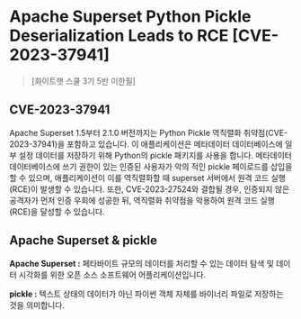 # Apache Superset Python Pickle Deserialization Leads to RCE [CVE-2023-37941]

> [화이트햇 스쿨 3기 5반 이한필]

## CVE-2023-37941
Apache Superset 1.5부터 2.1.0 버전까지는 Python Pickle 역직렬화 취약점(CVE-2023-37941)을 포함하고 있습니다. 이 애플리케이션은 메타데이터 데이터베이스에 일부 설정 데이터를 저장하기 위해 Python의 pickle 패키지를 사용을 합니다. 메타데이터 데이터베이스에 쓰기 권한이 있는 인증된 사용자가 악의 적인 pickle 페이로드를 삽입을 할 수 있으며, 애플리케이션이 이를 역직렬화할 때 superset 서버에서 원격 코드 실행(RCE)이 발생할 수 있습니다.
또한, CVE-2023-27524와 결합될 경우, 인증되지 않은 공격자가 먼저 인증 우회에 성공한 뒤, 역직렬화 취약점을 악용하여 원격 코드 실행(RCE)을 달성할 수 있습니다.

## Apache Superset & pickle
**Apache Superset :** 페타바이트 규모의 데이터를 처리할 수 있는 데이터 탐색 및 데이터 시각화를 위한 오픈 소스 소프트웨어 어플리케이션입니다.  

**pickle :** 텍스트 상태의 데이터가 아닌 파이썬 객체 자체를 바이너리 파일로 저장하는 것을 의미합니다.
